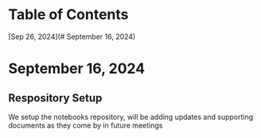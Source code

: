 # Table of Contents

[Sep 26, 2024](# September 16, 2024)

# September 16, 2024

## Respository Setup

We setup the notebooks repository, will be adding updates and supporting documents as they come by in future meetings


